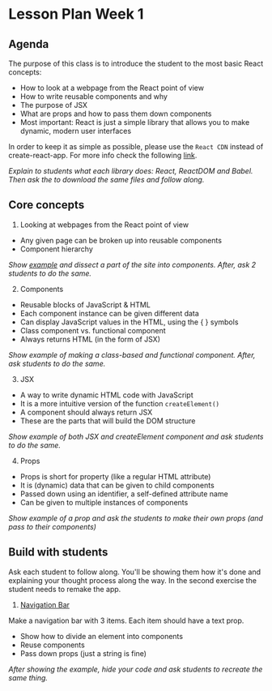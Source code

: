 # Lesson Plan Week 1

## Agenda

The purpose of this class is to introduce the student to the most basic React concepts:

- How to look at a webpage from the React point of view
- How to write reusable components and why
- The purpose of JSX
- What are props and how to pass them down components
- Most important: React is just a simple library that allows you to make dynamic, modern user interfaces

In order to keep it as simple as possible, please use the `React CDN` instead of create-react-app. For more info check the following [link](https://reactjs.org/docs/add-react-to-a-website.html#add-react-in-one-minute).

_Explain to students what each library does: React, ReactDOM and Babel. Then ask the to download the same files and follow along._

## Core concepts

1. Looking at webpages from the React point of view

- Any given page can be broken up into reusable components
- Component hierarchy

_Show [example](https://htmlstream.com/preview/unify-v2.6.2/unify-main/home/home-default.html) and dissect a part of the site into components. After, ask 2 students to do the same._

2. Components

- Reusable blocks of JavaScript & HTML
- Each component instance can be given different data
- Can display JavaScript values in the HTML, using the { } symbols
- Class component vs. functional component
- Always returns HTML (in the form of JSX)

_Show example of making a class-based and functional component. After, ask students to do the same._

3. JSX

- A way to write dynamic HTML code with JavaScript
- It is a more intuitive version of the function `createElement()`
- A component should always return JSX
- These are the parts that will build the DOM structure

_Show example of both JSX and createElement component and ask students to do the same._

4. Props

- Props is short for property (like a regular HTML attribute)
- It is (dynamic) data that can be given to child components
- Passed down using an identifier, a self-defined attribute name
- Can be given to multiple instances of components

_Show example of a prop and ask the students to make their own props (and pass to their components)_

## Build with students

Ask each student to follow along. You'll be showing them how it's done and explaining your thought process along the way. In the second exercise the student needs to remake the app.

1. [Navigation Bar](../../examples/navigationbar)

Make a navigation bar with 3 items. Each item should have a text prop.

- Show how to divide an element into components
- Reuse components
- Pass down props (just a string is fine)

_After showing the example, hide your code and ask students to recreate the same thing._
